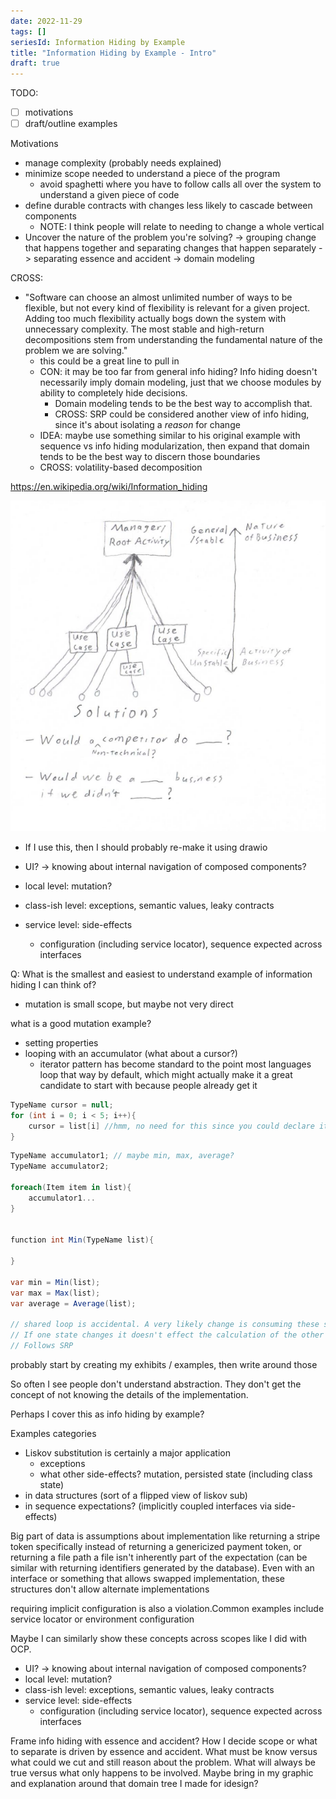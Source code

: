 ```yaml
---
date: 2022-11-29
tags: []
seriesId: Information Hiding by Example
title: "Information Hiding by Example - Intro"
draft: true
---
```


<!--more-->

TODO: 
- [ ] motivations
- [ ] draft/outline examples 

Motivations
- manage complexity (probably needs explained)
- minimize scope needed to understand a piece of the program
  - avoid spaghetti where you have to follow calls all over the system to understand a given piece of code
- define durable contracts with changes less likely to cascade between components
  - NOTE: I think people will relate to needing to change a whole vertical 
- Uncover the nature of the problem you're solving? -> grouping change that happens together and separating changes that happen separately -> separating essence and accident -> domain modeling


CROSS: [](../posts/../../posts/2021-11-12-BDD-pushes-the-right-extensibility.md)
- "Software can choose an almost unlimited number of ways to be flexible, but not every kind of flexibility is relevant for a given project. Adding too much flexibility actually bogs down the system with unnecessary complexity. The most stable and high-return decompositions stem from understanding the fundamental nature of the problem we are solving."
  - this could be a great line to pull in
  - CON: it may be too far from general info hiding? Info hiding doesn't necessarily imply domain modeling, just that we choose modules by ability to completely hide decisions. 
    - Domain modeling tends to be the best way to accomplish that.
    - CROSS: SRP could be considered another view of info hiding, since it's about isolating a *reason* for change
  - IDEA: maybe use something similar to his original example with sequence vs info hiding modularization, then expand that domain tends to be the best way to discern those boundaries
  - CROSS: volatility-based decomposition

https://en.wikipedia.org/wiki/Information_hiding

![](../../../static/post-media/IDesign-System/iDesignSolutionScrubbing.png)
- If I use this, then I should probably re-make it using drawio


- UI? -> knowing about internal navigation of composed components?
- local level: mutation?
- class-ish level: exceptions, semantic values, leaky contracts
- service level: side-effects
  - configuration (including service locator), sequence expected
across interfaces


Q: What is the smallest and easiest to understand example of information hiding I can think of?
- mutation is small scope, but maybe not very direct


what is a good mutation example?
- setting properties
- looping with an accumulator (what about a cursor?)
  - iterator pattern has become standard to the point most languages loop that way by default, which might actually make it a great candidate to start with because people already get it


```cs
TypeName cursor = null;
for (int i = 0; i < 5; i++){
    cursor = list[i] //hmm, no need for this since you could declare it in the loop, but iterator is still better. No index complexities
}
```

```cs
TypeName accumulator1; // maybe min, max, average?
TypeName accumulator2;

foreach(Item item in list){
    accumulator1...
}


function int Min(TypeName list){

}

var min = Min(list);
var max = Max(list);
var average = Average(list);

// shared loop is accidental. A very likely change is consuming these stats separately. 
// If one state changes it doesn't effect the calculation of the other stats, so they should not be tied together
// Follows SRP
```

probably start by creating my exhibits / examples, then write around those


So often I see people don't understand abstraction. They don't get the
concept of not knowing the details of the implementation.

Perhaps I cover this as info hiding by example?

Examples categories
- Liskov substitution is certainly a major application
  - exceptions
  - what other side-effects? mutation, persisted state (including class state)
- in data structures (sort of a flipped view of liskov sub)
- in sequence expectations? (implicitly coupled interfaces via side-effects)



Big part of data is assumptions about implementation like returning a
stripe token specifically instead of returning a genericized payment
token, or returning a file path a file isn't inherently part of the
expectation (can be similar with returning identifiers generated by
the database). Even with an interface or something that allows swapped
implementation, these structures don't allow alternate implementations

requiring implicit configuration is also a violation.Common examples
include service locator or environment configuration


Maybe I can similarly show these concepts across scopes like I did with OCP.

- UI? -> knowing about internal navigation of composed components?
- local level: mutation?
- class-ish level: exceptions, semantic values, leaky contracts
- service level: side-effects
  - configuration (including service locator), sequence expected
across interfaces


Frame info hiding with essence and accident?
How I decide scope or what to separate is driven by essence and accident. What must be know versus what could we cut and still reason about the problem. What will always be true versus what only happens to be involved.
Maybe bring in my graphic and explanation around that domain tree I made for idesign?